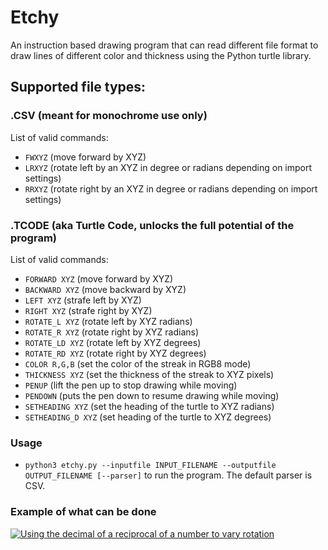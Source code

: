 # Etchy
An instruction based drawing program that can read different file format to draw
lines of different color and thickness using the Python turtle library.

## Supported file types:
### .CSV (meant for monochrome use only)
List of valid commands:
- `FWXYZ` (move forward by XYZ)
- `LRXYZ` (rotate left by an XYZ in degree or radians depending on import settings)
- `RRXYZ` (rotate right by an XYZ in degree or radians depending on import settings)

### .TCODE (aka Turtle Code, unlocks the full potential of the program)
List of valid commands:
- `FORWARD XYZ` (move forward by XYZ)
- `BACKWARD XYZ` (move backward by XYZ)
- `LEFT XYZ` (strafe left by XYZ)
- `RIGHT XYZ` (strafe right by XYZ)
- `ROTATE_L XYZ` (rotate left by XYZ radians)
- `ROTATE_R XYZ` (rotate right by XYZ radians)
- `ROTATE_LD XYZ` (rotate left by XYZ degrees)
- `ROTATE_RD XYZ` (rotate right by XYZ degrees)
- `COLOR R,G,B` (set the color of the streak in RGB8 mode)
- `THICKNESS XYZ` (set the thickness of the streak to XYZ pixels)
- `PENUP` (lift the pen up to stop drawing while moving)
- `PENDOWN` (puts the pen down to resume drawing while moving)
- `SETHEADING XYZ` (set the heading of the turtle to XYZ radians)
- `SETHEADING_D XYZ` (set heading of the turtle to XYZ degrees)

### Usage
- `python3 etchy.py --inputfile INPUT_FILENAME --outputfile OUTPUT_FILENAME [--parser]` to run the program. The default parser is CSV.

### Example of what can be done
  <a href="https://github.com/thechosenone98"><img src="https://github.com/thechosenone98/Etchy/blob/master/animation.gif" alt="Using the decimal of a reciprocal of a number to vary rotation"></a>
